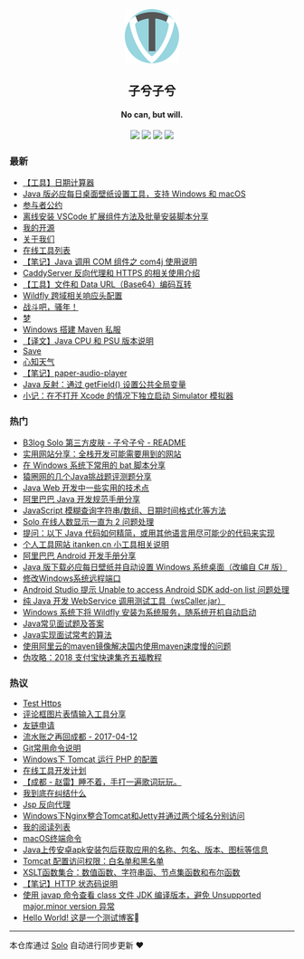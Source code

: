 <p align="center"><img alt="子兮子兮" src="/images/logo/logo@96.png"></p><h2 align="center">
子兮子兮
</h2>

<h4 align="center">No can, but will.</h4>
<p align="center"><a title="子兮子兮" target="_blank" href="https://github.com/iTanken/solo-blog"><img src="https://img.shields.io/github/last-commit/iTanken/solo-blog.svg?style=flat-square&color=FF9900"></a>
<a title="GitHub repo size in bytes" target="_blank" href="https://github.com/iTanken/solo-blog"><img src="https://img.shields.io/github/repo-size/iTanken/solo-blog.svg?style=flat-square"></a>
<a title="Solo Version" target="_blank" href="https://github.com/b3log/solo/releases"><img src="https://img.shields.io/badge/solo-3.6.1-f1e05a.svg?style=flat-square&color=blueviolet"></a>
<a title="Hits" target="_blank" href="https://github.com/b3log/hits"><img src="https://hits.b3log.org/iTanken/solo-blog.svg"></a></p>

### 最新

* [【工具】日期计算器](https://zixizixi.cn/date-calc-tool)
* [Java 版必应每日桌面壁纸设置工具，支持 Windows 和 macOS](https://zixizixi.cn/windows-mac-bing-daily-wallpaper-tool)
* [参与者公约](https://zixizixi.cn/contributor-covenant-code-of-conduct)
* [离线安装 VSCode 扩展组件方法及批量安装脚本分享](https://zixizixi.cn/vscode-extension-vsix-install)
* [我的开源](https://zixizixi.cn/my-github-repos)
* [关于我们](https://zixizixi.cn/about)
* [在线工具列表](https://zixizixi.cn/online-tools)
* [【笔记】Java 调用 COM 组件之 com4j 使用说明](https://zixizixi.cn/note-java-com4j)
* [CaddyServer 反向代理和 HTTPS 的相关使用介绍](https://zixizixi.cn/caddyserver-r-proxy-https)
* [【工具】文件和 Data URL（Base64）编码互转](https://zixizixi.cn/online-tools_file2base64)
* [Wildfly 跨域相关响应头配置](https://zixizixi.cn/wildfly-cors-origin-config)
* [战斗吧，骚年！](https://zixizixi.cn/articles/2019/02/12/1549953573384.html)
* [梦](https://zixizixi.cn/articles/2019/02/09/1549668456783.html)
* [Windows 搭建 Maven 私服](https://zixizixi.cn/articles/2019/01/22/1548134072865.html)
* [【译文】Java CPU 和 PSU 版本说明](https://zixizixi.cn/java-CPU-and-PSU-releases-explained)
* [Save](https://zixizixi.cn/cloudfiles)
* [心知天气](https://zixizixi.cn/weather)
* [【笔记】paper-audio-player](https://zixizixi.cn/paper-audio-player-readme)
* [Java 反射：通过 getField() 设置公共全局变量](https://zixizixi.cn/java-reflection-getfield)
* [小记：在不打开 Xcode 的情况下独立启动 Simulator 模拟器](https://zixizixi.cn/not-open-xcode-standalone-simulator)

### 热门

* [B3log Solo 第三方皮肤 - 子兮子兮 - README](https://zixizixi.cn/solo-third-skin-imobile.html)
* [实用网站分享：全栈开发可能需要用到的网站](https://zixizixi.cn/articles/2017/01/17/1484633274661.html)
* [在 Windows 系统下常用的 bat 脚本分享](https://zixizixi.cn/articles/2017/04/21/1492777994685.html)
* [猿圈网的几个Java挑战题评测题分享](https://zixizixi.cn/articles/2017/03/23/1490280007138.html)
* [Java Web 开发中一些实用的技术点](https://zixizixi.cn/articles/2017/01/04/1483519918704.html)
* [阿里巴巴 Java 开发规范手册分享](https://zixizixi.cn/articles/2017/01/17/1484623303271.html)
* [JavaScript 模糊查询字符串/数组、日期时间格式化等方法](https://zixizixi.cn/articles/2017/05/31/1496236546844.html)
* [Solo 在线人数显示一直为 2 问题处理](https://zixizixi.cn/articles/2017/03/30/1490849602140.html)
* [提问：以下 Java 代码如何精简，或用其他语言用尽可能少的代码来实现](https://zixizixi.cn/java-word-wrap-string)
* [个人工具网站 itanken.cn 小工具相关说明](https://zixizixi.cn/articles/2017/03/11/1489227107307.html)
* [阿里巴巴 Android 开发手册分享](https://zixizixi.cn/alibaba-android-development-manual)
* [Java 版下载必应每日壁纸并自动设置 Windows 系统桌面（改编自 C# 版）](https://zixizixi.cn/articles/2017/09/01/1504264675391.html)
* [修改Windows系统远程端口](https://zixizixi.cn/articles/2017/03/26/1490525740291.html)
* [Android Studio 提示 Unable to access Android SDK add-on list 问题处理](https://zixizixi.cn/articles/2017/01/17/1484665018593.html)
* [纯 Java 开发 WebService 调用测试工具（wsCaller.jar）](https://zixizixi.cn/articles/2017/09/03/1504426270766.html)
* [Windows 系统下将 Wildfly 安装为系统服务，随系统开机自动启动](https://zixizixi.cn/windows-wildfly-service-auto-start)
* [Java常见面试题及答案](https://zixizixi.cn/articles/2017/02/13/1486974778312.html)
* [Java实现面试常考的算法](https://zixizixi.cn/articles/2017/02/13/1486979370718.html)
* [使用阿里云的maven镜像解决国内使用maven速度慢的问题](https://zixizixi.cn/articles/2017/02/13/1486979524858.html)
* [伪攻略：2018 支付宝快速集齐五福教程](https://zixizixi.cn/articles/2018/02/06/1517883088624.html)

### 热议

* [Test Https](https://zixizixi.cn/articles/2016/12/09/1481269703561.html)
* [评论框图片表情输入工具分享](https://zixizixi.cn/articles/2017/03/25/1490440829595.html)
* [友链申请](https://zixizixi.cn/befriendswithme.html)
* [流水账之再回成都 - 2017-04-12](https://zixizixi.cn/articles/2017/04/12/1492010071830.html)
* [Git常用命令说明](https://zixizixi.cn/articles/2017/02/13/1486973158671.html)
* [Windows下 Tomcat 运行 PHP 的配置](https://zixizixi.cn/articles/2017/02/13/1486976473999.html)
* [在线工具开发计划](https://zixizixi.cn/todolist-α)
* [【成都 - 赵雷】睡不着，手打一遍歌词玩玩。](https://zixizixi.cn/articles/2017/03/13/1489412508294.html)
* [我到底在纠结什么](https://zixizixi.cn/articles/2017/04/05/1491368462456.html)
* [Jsp 反向代理](https://zixizixi.cn/jsp-forward)
* [Windows下Nginx整合Tomcat和Jetty并通过两个域名分别访问](https://zixizixi.cn/articles/2017/02/13/1486977986468.html)
* [我的阅读列表](https://zixizixi.cn/articles/2017/04/06/1491491255441.html)
* [macOS终端命令](https://zixizixi.cn/articles/2017/02/13/1486978228421.html)
* [Java上传安卓apk安装包后获取应用的名称、包名、版本、图标等信息](https://zixizixi.cn/articles/2017/02/13/1486978892155.html)
* [Tomcat 配置访问权限：白名单和黑名单](https://zixizixi.cn/articles/2017/02/13/1486977779249.html)
* [XSLT函数集合：数值函数、字符串函、节点集函数和布尔函数](https://zixizixi.cn/xsltfunctionset)
* [【笔记】HTTP 状态码说明](https://zixizixi.cn/articles/2017/01/04/1483529323782.html)
* [使用 javap 命令查看 class 文件 JDK 编译版本，避免 Unsupported major.minor version 异常](https://zixizixi.cn/articles/2017/09/13/1505285468516.html)
* [Hello World! 这是一个测试博客](https://zixizixi.cn/hello-solo)

---

本仓库通过 [Solo](https://github.com/b3log/solo) 自动进行同步更新 ❤️ 